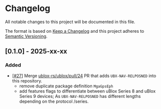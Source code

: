 # Changelog

All notable changes to this project will be documented in this file.

The format is based on [Keep a Changelog](http://keepachangelog.com/en/1.0.0/) and this project adheres to [Semantic Versioning](https://semver.org/spec/v2.0.0.html).

## [0.1.0] - 2025-xx-xx
### Added
- [[#27](https://github.com/andrei-ng/u-blox.rs/pull/27)] Merge [ublox-rs/ublox/pull/24](https://github.com/ublox-rs/ublox/pull/24) PR that adds `UBX-NAV-RELPOSNED` into this repository.
    - remove duplicate package definition `MgaGpsEph`
    - add features flags to differentiate between uBlox Series 8 and uBlox Series 9 devices; As  `UBX-NAV-RELPOSNED` has different lengths depending on the protocol /series.